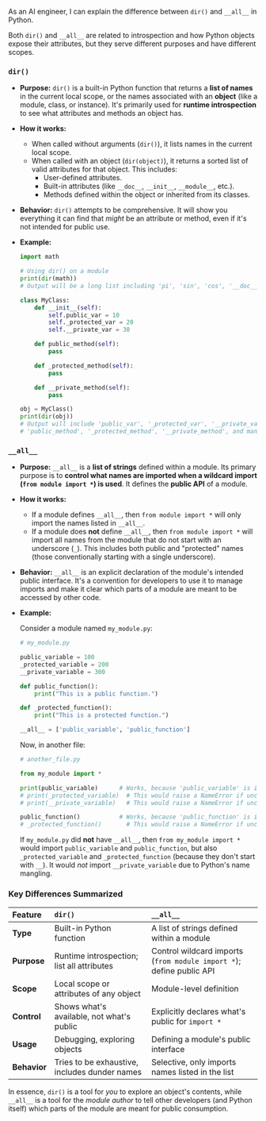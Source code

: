 As an AI engineer, I can explain the difference between `dir()` and `__all__` in Python.

Both `dir()` and `__all__` are related to introspection and how Python objects expose their attributes, but they serve different purposes and have different scopes.

### `dir()`

*   **Purpose:** `dir()` is a built-in Python function that returns a **list of names** in the current local scope, or the names associated with an **object** (like a module, class, or instance). It's primarily used for **runtime introspection** to see what attributes and methods an object has.

*   **How it works:**
    *   When called without arguments (`dir()`), it lists names in the current local scope.
    *   When called with an object (`dir(object)`), it returns a sorted list of valid attributes for that object. This includes:
        *   User-defined attributes.
        *   Built-in attributes (like `__doc__`, `__init__`, `__module__`, etc.).
        *   Methods defined within the object or inherited from its classes.

*   **Behavior:** `dir()` attempts to be comprehensive. It will show you everything it can find that *might* be an attribute or method, even if it's not intended for public use.

*   **Example:**

    ```python
    import math

    # Using dir() on a module
    print(dir(math))
    # Output will be a long list including 'pi', 'sin', 'cos', '__doc__', etc.

    class MyClass:
        def __init__(self):
            self.public_var = 10
            self._protected_var = 20
            self.__private_var = 30

        def public_method(self):
            pass

        def _protected_method(self):
            pass

        def __private_method(self):
            pass

    obj = MyClass()
    print(dir(obj))
    # Output will include 'public_var', '_protected_var', '__private_var',
    # 'public_method', '_protected_method', '__private_method', and many dunder methods.
    ```

### `__all__`

*   **Purpose:** `__all__` is a **list of strings** defined within a module. Its primary purpose is to **control what names are imported when a wildcard import (`from module import *`) is used**. It defines the **public API** of a module.

*   **How it works:**
    *   If a module defines `__all__`, then `from module import *` will only import the names listed in `__all__`.
    *   If a module does **not** define `__all__`, then `from module import *` will import all names from the module that do not start with an underscore (`_`). This includes both public and "protected" names (those conventionally starting with a single underscore).

*   **Behavior:** `__all__` is an explicit declaration of the module's intended public interface. It's a convention for developers to use it to manage imports and make it clear which parts of a module are meant to be accessed by other code.

*   **Example:**

    Consider a module named `my_module.py`:

    ```python
    # my_module.py

    public_variable = 100
    _protected_variable = 200
    __private_variable = 300

    def public_function():
        print("This is a public function.")

    def _protected_function():
        print("This is a protected function.")

    __all__ = ['public_variable', 'public_function']
    ```

    Now, in another file:

    ```python
    # another_file.py

    from my_module import *

    print(public_variable)      # Works, because 'public_variable' is in __all__
    # print(_protected_variable)  # This would raise a NameError if uncommented
    # print(__private_variable)   # This would raise a NameError if uncommented

    public_function()           # Works, because 'public_function' is in __all__
    # _protected_function()       # This would raise a NameError if uncommented
    ```

    If `my_module.py` did **not** have `__all__`, then `from my_module import *` would import `public_variable` and `public_function`, but also `_protected_variable` and `_protected_function` (because they don't start with `__`). It would *not* import `__private_variable` due to Python's name mangling.

### Key Differences Summarized

| Feature     | `dir()`                                        | `__all__`                                             |
| :---------- | :--------------------------------------------- | :---------------------------------------------------- |
| **Type**    | Built-in Python function                       | A list of strings defined within a module             |
| **Purpose** | Runtime introspection; list all attributes     | Control wildcard imports (`from module import *`); define public API |
| **Scope**   | Local scope or attributes of any object        | Module-level definition                               |
| **Control** | Shows what's available, not what's public      | Explicitly declares what's public for `import *`    |
| **Usage**   | Debugging, exploring objects                   | Defining a module's public interface                  |
| **Behavior**| Tries to be exhaustive, includes dunder names | Selective, only imports names listed in the list    |

In essence, `dir()` is a tool for *you* to explore an object's contents, while `__all__` is a tool for the *module author* to tell other developers (and Python itself) which parts of the module are meant for public consumption.